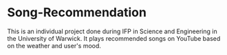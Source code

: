 # Song-Recommendation
This is an individual project done during IFP in Science and Engineering in the University of Warwick. It plays recommended songs on YouTube based on the weather and user's mood.
